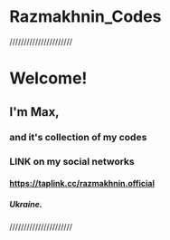# Razmakhnin_Codes

//////////////////////
>>>>>>>>>
# Welcome!
## I'm **Max**,
### and it's collection of my codes
### LINK on my social networks 
#### https://taplink.cc/razmakhnin.official
##### **Ukraine.**
//////////////////////
